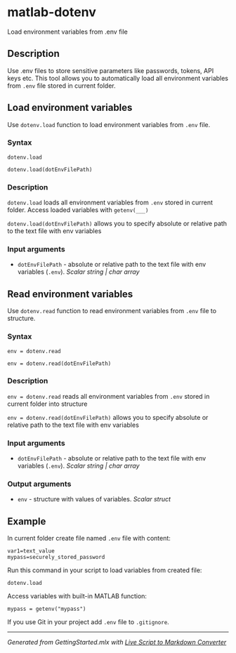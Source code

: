 # matlab-dotenv

Load environment variables from .env file

## Description

Use .env files to store sensitive parameters like passwords, tokens, API keys etc. This tool allows you to automatically load all environment variables from `.env` file stored in current folder.

## Load environment variables

Use `dotenv.load` function to load environment variables from `.env` file.

### Syntax

`dotenv.load`

`dotenv.load(dotEnvFilePath)`

### Description

`dotenv.load` loads all environment variables from `.env` stored in current folder. Access loaded variables with `getenv(___)`

`dotenv.load(dotEnvFilePath)` allows you to specify absolute or relative path to the text file with env variables

### Input arguments

   -  `dotEnvFilePath` - absolute or relative path to the text file with env variables (`.env`). *Scalar string | char array* 

## Read environment variables

Use `dotenv.read` function to read environment variables from `.env` file to structure.

### Syntax

`env = dotenv.read`

`env = dotenv.read(dotEnvFilePath)`

### Description

`env = dotenv.read` reads all environment variables from `.env` stored in current folder into structure

`env = dotenv.read(dotEnvFilePath)` allows you to specify absolute or relative path to the text file with env variables

### Input arguments

   -  `dotEnvFilePath` - absolute or relative path to the text file with env variables (`.env`). *Scalar string | char array* 

### Output arguments

   -  `env` - structure with values of variables. *Scalar struct* 

## Example

In current folder create file named `.env` file with content:

```matlab:Code(Display)
var1=text_value
mypass=securely_stored_password
```

Run this command in your script to load variables from created file:

```matlab:Code(Display)
dotenv.load
```

Access variables with built-in MATLAB function:

```matlab:Code(Display)
mypass = getenv("mypass")
```

If you use Git in your project add `.env` file to `.gitignore`.

***
*Generated from GettingStarted.mlx with [Live Script to Markdown Converter](https://github.com/roslovets/Live-Script-to-Markdown-Converter)*
